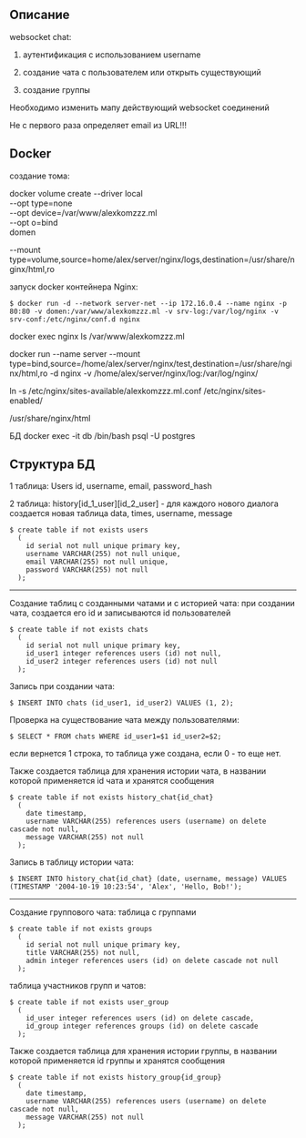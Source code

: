 
## Описание
  websocket chat:
  1. аутентификация с использованием username


  3. создание чата с пользователем или открыть существующий
  
  4. создание группы 

  Необходимо изменить мапу действующий websocket соединений
  
  Не с первого раза определяет email из URL!!!

## Docker

создание тома:

docker volume create --driver local \
  --opt type=none \
  --opt device=/var/www/alexkomzzz.ml \
  --opt o=bind \
  domen

  --mount type=volume,source=home/alex/server/nginx/logs,destination=/usr/share/nginx/html,ro

запуск docker контейнера Nginx:

    $ docker run -d --network server-net --ip 172.16.0.4 --name nginx -p 80:80 -v domen:/var/www/alexkomzzz.ml -v srv-log:/var/log/nginx -v srv-conf:/etc/nginx/conf.d nginx

docker exec nginx ls /var/www/alexkomzzz.ml


docker run --name server --mount type=bind,source=/home/alex/server/nginx/test,destination=/usr/share/nginx/html,ro -d nginx
-v /home/alex/server/nginx/log:/var/log/nginx/


ln -s /etc/nginx/sites-available/alexkomzzz.ml.conf /etc/nginx/sites-enabled/


/usr/share/nginx/html


 БД
docker exec -it db /bin/bash
psql -U postgres

## Структура БД

1 таблица: Users
  id, username, email, password_hash

2 таблица: history[id_1_user][id_2_user] - для каждого нового диалога создается новая таблица
  data, times, username, message

    $ create table if not exists users
      ( 
        id serial not null unique primary key, 
        username VARCHAR(255) not null unique,
        email VARCHAR(255) not null unique,
        password VARCHAR(255) not null
      );
   <!-- chats INTEGER[] -->

 <!-- для того, чтобы определять, с каким пользователем уже есть чат, создадим в таблице users поле с id пользователями, с котороми создан чат
  1 user

    {
    "username": "Alex",
    "email": "komalex",
    "password": "qwerty"
    } -->

  <!-- изменение массива:

    $ UPDATE users SET chats[cardinality(chats) + 1] = 1 WHERE id = 1;

  поиск в массиве:

    $ SELECT id FROM users WHERE {id_user2} = ANY (chats) AND id = {id_user1}; -->

_____________________________________________________
  Cоздание таблиц с созданными чатами и с историей чата:
   при создании чата, создается его id и записываются id пользователей

    $ create table if not exists chats
      ( 
        id serial not null unique primary key, 
        id_user1 integer references users (id) not null,
        id_user2 integer references users (id) not null
      );  

  Запись при создании чата:

    $ INSERT INTO chats (id_user1, id_user2) VALUES (1, 2);

  Проверка на существование чата между пользователями:

    $ SELECT * FROM chats WHERE id_user1=$1 id_user2=$2;

если вернется 1 строка, то таблица уже создана, если 0 - то еще нет.



  Также создается таблица для хранения истории чата, в названии которой применяется id чата и хранятся сообщения

    $ create table if not exists history_chat{id_chat}
      (  
        date timestamp,
        username VARCHAR(255) references users (username) on delete cascade not null,
        message VARCHAR(255) not null
      );      


  Запись в таблицу истории чата:

    $ INSERT INTO history_chat{id_chat} (date, username, message) VALUES (TIMESTAMP '2004-10-19 10:23:54', 'Alex', 'Hello, Bob!');

______________________________________________________
Создание группового чата:
  таблица с группами

    $ create table if not exists groups
      ( 
        id serial not null unique primary key, 
        title VARCHAR(255) not null,
        admin integer references users (id) on delete cascade not null
      );  

таблица участников групп и чатов:

    $ create table if not exists user_group
      ( 
        id_user integer references users (id) on delete cascade,
        id_group integer references groups (id) on delete cascade
      );  

  Также создается таблица для хранения истории группы, в названии которой применяется id группы и хранятся сообщения

    $ create table if not exists history_group{id_group}
      (  
        date timestamp,
        username VARCHAR(255) references users (username) on delete cascade not null,
        message VARCHAR(255) not null
      );  